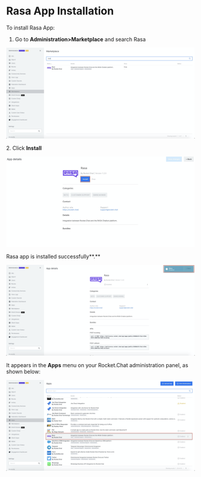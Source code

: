 # Rasa App Installation

To install Rasa App:

1. Go to **Administration>Marketplace** and search Rasa

![](<../../../../.gitbook/assets/image (465).png>)

2\. Click **Install**

![](<../../../../.gitbook/assets/image (466).png>)

Rasa app is installed successfully\*\*.\*\*

![](<../../../../.gitbook/assets/image (468).png>)

It appears in the **Apps** menu on your Rocket.Chat administration panel, as shown below:

![](<../../../../.gitbook/assets/image (461) (1).png>)
